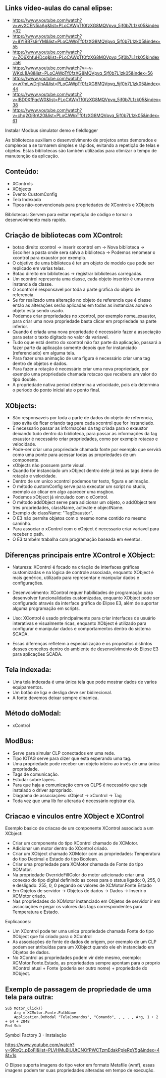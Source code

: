 ## Links video-aulas do canal elipse:

 - https://www.youtube.com/watch?v=wvXCEN5iaAg&list=PLoCAWpTf0fzXG8MQVpvq_5jf0b7L1zk05&index=32
 - https://www.youtube.com/watch?v=8YIBB7s9rYM&list=PLoCAWpTf0fzXG8MQVpvq_5jf0b7L1zk05&index=55
 - https://www.youtube.com/watch?v=ZO6XhfuHDcg&list=PLoCAWpTf0fzXG8MQVpvq_5jf0b7L1zk05&index=56
 - https://www.youtube.com/watch?v=-v-WKxL1lA8&list=PLoCAWpTf0fzXG8MQVpvq_5jf0b7L1zk05&index=56
 - https://www.youtube.com/watch?v=w7mLwDrjIhA&list=PLoCAWpTf0fzXG8MQVpvq_5jf0b7L1zk05&index=44
 - https://www.youtube.com/watch?v=IBD0XfFqcW0&list=PLoCAWpTf0fzXG8MQVpvq_5jf0b7L1zk05&index=38
 - https://www.youtube.com/watch?v=chq2GjBrA20&list=PLoCAWpTf0fzXG8MQVpvq_5jf0b7L1zk05&index=61 


Instalar Modbus simulator demo e fieldlogger

As bibliotecas auxiliam o desenvolvimento de projetos antes demorados e complexos a se tornarem simples e rápidos,
evitando a repetição de telas e objetos. Estas bibliotecas são também utilizadas para otimizar o tempo 
de manutenção da aplicação.

## Conteúdo:

- XControls
- XObjects
- Evento CustomConfig
- Tela Indexada
- Tipos não-convencionais para propriedades de XControls e XObjects

Bibliotecas: Servem para evitar repetição de código e tornar o desenvolvimento mais rapido.

## Criação de bibliotecas com XControl:
- botao direito xcontrol -> inserir xcontrol em -> Nova biblioteca -> Escolher a pasta onde sera salva
a biblioteca -> Podemos renomear o xcontrol para exaustor por exemplo.
- O objetivo de uma biblioteca é ter um objeto de modelo que pode ser replicado em varias telas.
- Botao direito em bibliotecas -> registrar bibliotecas carregadas.
- Um xcontrol representa uma classe, cada objeto inserido é uma nova instancia da classe.
- O xcontrol é responsavel por toda a parte grafica do objeto de referencia.
- Se for realizado uma alteração no objeto de referencia que é classe então as alterações serão 
aplicadas em todas as instancias aonde o objeto esta sendo usado.
- Podemos criar propriedades no xcontrol, por exemplo nome_exaustor, para criar uma nova propriedade basta clicar
em propriedade na parte inferior.
- Quando é criada uma nova propriedade é necessário fazer a associação para setar o texto digitado no valor da
variavel.
- Tudo oque está dentro do xcontrol não faz parte da aplicação, passará a fazer parte da aplicação somente depois
que for instanciado (referenciado) em alguma tela.
- Para fazer uma animação de uma figura é necessário criar uma tag dentro de objetos e dados.
- Para fazer a rotação é necessário criar uma nova propriedade, por exemplo uma propriedade chamada rotacao
que recebera um valor do tipo double.
- A propriedade nativa period determina a velocidade, pois ela determina o periodo do ponto inicial ate o ponto final.
	
## XObjects: 
- São responsaveis por toda a parte de dados do objeto de referencia, isso avita de ficar criando tag para cada xcontrol 
que for instanciado.
- É necessario passar as informações da tag criada para o exaustor deixando tudo dentro da biblioteca, para passar 
as informações da tag exaustor é necessário criar propriedades, como por exemplo rotacao e velocidade.
- Pode-ser criar uma propriedade chamada fonte por exemplo que servirá como uma ponte para acessar todas as propriedades
de um componente.
- xObjects não possuem parte visual.
- Quando for instanciado um xObject dentro dele já terá as tags demo de rotação e velocidade.
- Dentro de um unico xcontrol podemos ter texto, figura e animação.
- O método customConfig serve para executar um script no studio, exemplo ao clicar em algo aparecer uma msgbox.
- Podemos xObject já vinculado com o xControl.
- O método addObject serve para adicionar um objeto, o addObject tem tres propriedades, className, activate e objectName.
- Exemplo de className: "TagExaustor".
- O E3 não permite objetos com o mesmo nome contido no mesmo caminho.
- Para associar o xControl com o xObject é necessario criar variavel para receber o path.
- O E3 também trabalha com programação baseada em eventos.

## Diferenças principais entre XControl e XObject:
- Natureza: XControl é focado na criação de interfaces gráficas customizadas e na lógica de controle associada, enquanto XObject é mais genérico, utilizado para representar e manipular dados e configurações.

- Desenvolvimento: XControl requer habilidades de programação para desenvolver funcionalidades customizadas, enquanto XObject pode ser configurado através da interface gráfica do Elipse E3, além de suportar alguma programação em scripts.

- Uso: XControl é usado principalmente para criar interfaces de usuário interativas e visualmente ricas, enquanto XObject é utilizado para configurar e manipular dados e comportamentos dentro do sistema SCADA.

- Essas diferenças refletem a especialização e os propósitos distintos desses conceitos dentro do ambiente de desenvolvimento do Elipse E3 para aplicações SCADA.

## Tela indexada: 
  - Uma tela indexada é uma única tela que pode mostrar dados de varios equipamentos.
  - Um botão de liga e desliga deve ser bidirecional.
  - A fonte devemos deixar sempre dinamica.
 
 ## Método doModal:
  - xControl
 
 ## ModBus:
 - Serve para simular CLP conectados em uma rede.
 - Tipo IOTAG serve para dizer que esta esperando uma tag.
 - Uma propriedade pode receber um objeto inteiro ao invés de uma única propriedade.
 - Tags de comunicação.
 - Estudar sobre layers.
 - Para que haja a comunicação com os CLPS é necessário que seja instalado o driver apropriado.
 - Diagrama de associações: xObject -> xControl -> Tag
 - Toda vez que uma lib for alterada é necessário registrar ela.

 ## Criacao e vinculos entre XObject e XControl

Exemplo basico de criacao de um componente XControl associado a um XCbject:

- Criar um componente do tipo XControl chamado de XCMotor.
- Adicionar um motor dentro do XControl criado.
- Criar um XObject chamado XOMotor com as propriedades: Temperatura do tipo Decimal e Estado do tipo Boolean.
- Criar uma propriedade para XCMotor chamada de Fonte do tipo XOMotor.
- Na propriedade OverrideFillColor do motor adicionado criar uma conexao do tipo digital
definindo as cores para o status ligado: 0, 255, 0 e desligado: 255, 0, 0 pegando os valores de XCMotor.Fonte.Estado
- Em Objetos de servidor -> Objetos de dados -> Dados -> Inserir o XOMotor criado.
- Nas propriedades do XOMotor instanciado em Objetos de servidor ir em associações e pegar os valores das tags correspondentes 
para Temperatura e Estado.

Explicacoes:

- Um XControl pode ter uma unica propriedade chamada Fonte do tipo XObject que foi criado para o XControl
- As associações de fonte de dados de origem, por exemplo de um CLP podem ser atribuídas para um XObject quando ele eh 
instanciado em Objetos de dados.
- No XControl as propriedades podem vir dele mesmo, exemplo: XCMotor.Fonte.Estado, as propriedades sempre
apontam para o proprio XControl atual + Fonte (poderia ser outro nome) +  propriedade do XObject.

## Exemplo de passagem de propriedade de uma tela para outra:

```vbscript
Sub Motor_Click()
	Arg = XCMotor.Fonte.PathName
	Application.DoModal "TelaComandos", "Comando", , , , , Arg, 1 + 2 + 64 + 2048
End Sub
```

Symbol Factory 3 - Instalação

https://www.youtube.com/watch?v=9RxQt_pEoFI&list=PLVHMuBlUUtCNOfPWCTzmEdakPpleRpY5g&index=4&t=1s

O Elipse suporta imagens do tipo vetor em formato Metafile (wmf), essas imagens podem ter suas propriedades alteradas
em tempo de execução.